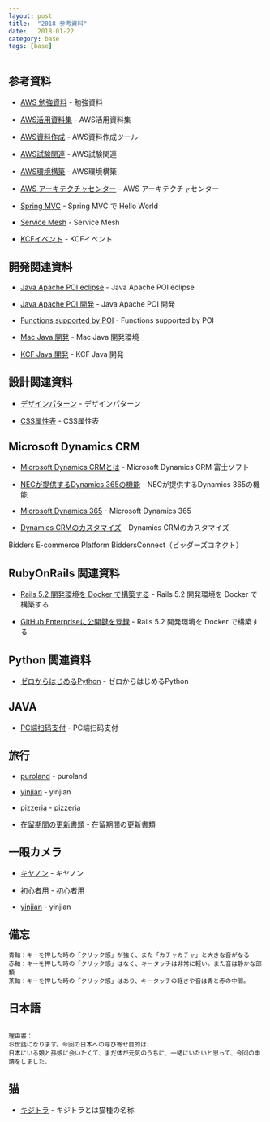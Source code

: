 ```yaml
---
layout: post
title:  "2018 参考資料"
date:   2018-01-22
category: base
tags: [base]
---
```


## 参考資料

- [AWS 勉強資料](https://qiita.com/hiroshik1985/items/6433d5de97ac55fedfde) - 勉強資料

- [AWS活用資料集](https://aws.amazon.com/jp/aws-jp-introduction/) - AWS活用資料集

- [AWS資料作成](https://cacoo.com/ja/) - AWS資料作成ツール

- [AWS試験関連](https://aws.koiwaclub.com/) - AWS試験関連

- [AWS環境構築](https://qiita.com/tiwu_official/items/220e00c9a18c6c8adb54#_reference-baf5c073462282e837ca) - AWS環境構築

- [AWS アーキテクチャセンター](https://aws.amazon.com/jp/architecture/) - AWS アーキテクチャセンター

- [Spring MVC](http://etc9.hatenablog.com/entry/2018/05/14/223109) - Spring MVC で Hello World

- [Service Mesh](https://my.oschina.net/u/3771478/blog/1796177) - Service Mesh

- [KCFイベント](https://sankak.jp/event/kcf) - KCFイベント

## 開発関連資料

- [Java Apache POI eclipse](http://azuki-milk.hatenablog.com/entry/2015/11/11/143853) - Java Apache POI eclipse

- [Java Apache POI 開発](https://github.com/apache/poi/tree/trunk/src/java/org/apache/poi/ss/formula/functions) - Java Apache POI 開発

- [Functions supported by POI](https://poi.apache.org/spreadsheet/eval-devguide.html) - Functions supported by POI

- [Mac Java 開発](https://www.jianshu.com/p/69da7e503239) - Mac Java 開発環境

- [KCF Java 開発](https://kcf-developers.hatenablog.jp/) - KCF Java 開発

## 設計関連資料
- [デザインパターン](https://thinkit.co.jp/article/13182) - デザインパターン

- [CSS属性表](https://www.jianshu.com/p/2a9d7a295f4f) - CSS属性表

## Microsoft Dynamics CRM

- [Microsoft Dynamics CRMとは](https://www.fsi-ms-solution.jp/dynamicscrm/about.html) - Microsoft Dynamics CRM 富士ソフト

- [NECが提供するDynamics 365の機能](http://jpn.nec.com/solution/mssolutions/data/crm.html) - NECが提供するDynamics 365の機能

- [Microsoft Dynamics 365](https://msdn.microsoft.com/ja-jp/library/hh547453.aspx) - Microsoft Dynamics 365

- [Dynamics CRMのカスタマイズ](https://techinfoofmicrosofttech.osscons.jp/index.php?CRM%E3%81%AE%E3%82%AB%E3%82%B9%E3%82%BF%E3%83%9E%E3%82%A4%E3%82%BA) - Dynamics CRMのカスタマイズ


Bidders E-commerce Platform
BiddersConnect（ビッダーズコネクト）

## RubyOnRails 関連資料

- [Rails 5.2 開発環境を Docker で構築する](http://developer.feedforce.jp/entry/2018/02/11/140012) - Rails 5.2 開発環境を Docker で構築する

- [GitHub Enterpriseに公開鍵を登録](https://help.github.com/articles/adding-a-new-ssh-key-to-your-github-account/) - Rails 5.2 開発環境を Docker で構築する

## Python 関連資料
- [ゼロからはじめるPython](https://news.mynavi.jp/series/zeropython) - ゼロからはじめるPython

## JAVA 
- [PC端扫码支付](https://my.oschina.net/u/3021675/blog/1629945) - PC端扫码支付

## 旅行
- [puroland](https://www.puroland.jp/) - puroland

- [yinjian](http://www.biqudan.com/txt/20277/7601327.html) - yinjian

- [pizzeria](https://tabelog.com/kanagawa/A1405/A140504/14039484/) - pizzeria

- [在留期間の更新書類](http://www.moj.go.jp/ONLINE/IMMIGRATION/16-3.html) - 在留期間の更新書類

## 一眼カメラ
- [キヤノン](https://kakakumag.com/camera/?id=12094&lid=at_11964_6) - キヤノン

- [初心者用](https://kakakumag.com/camera/?id=9868) - 初心者用

- [yinjian](http://www.biqudan.com/txt/20277/) - yinjian

## 備忘
~~~
青軸：キーを押した時の「クリック感」が強く、また「カチャカチャ」と大きな音がなる
赤軸：キーを押した時の「クリック感」はなく、キータッチは非常に軽い。また音は静かな部類
茶軸：キーを押した時の「クリック感」はあり、キータッチの軽さや音は青と赤の中間。
~~~

## 日本語  

~~~    

理由書：
お世話になります。今回の日本への呼び寄せ目的は、  
日本にいる娘と孫娘に会いたくて、まだ体が元気のうちに、一緒にいたいと思って、今回の申請をしました。  

~~~

## 猫

- [キジトラ](http://psnews.jp/cat/p/39679/) - キジトラとは猫種の名称
